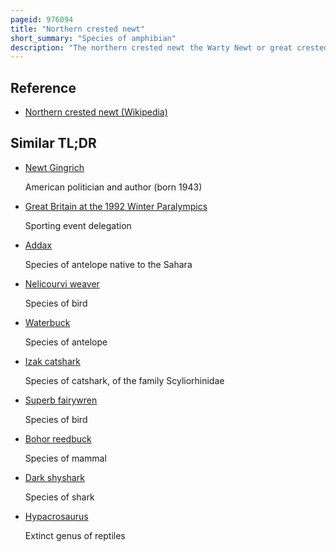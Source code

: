 ```yaml
---
pageid: 976094
title: "Northern crested newt"
short_summary: "Species of amphibian"
description: "The northern crested newt the Warty Newt or great crested Newt is a newt Species native to great Britain northern and central continental Europe and Parts of western Siberia. It is a large newt, with females growing up to 16 cm long. Its Back and Sides are dark brown while the belly is yellow to orange with dark Blotches. During the Breeding Season Males develop a conspicuous Jagged Crest on their Back and Tail."
---
```


## Reference

- [Northern crested newt (Wikipedia)](https://en.wikipedia.org/?curid=976094)

## Similar TL;DR

- [Newt Gingrich](/tldr/en/newt-gingrich)

  American politician and author (born 1943)

- [Great Britain at the 1992 Winter Paralympics](/tldr/en/great-britain-at-the-1992-winter-paralympics)

  Sporting event delegation

- [Addax](/tldr/en/addax)

  Species of antelope native to the Sahara

- [Nelicourvi weaver](/tldr/en/nelicourvi-weaver)

  Species of bird

- [Waterbuck](/tldr/en/waterbuck)

  Species of antelope

- [Izak catshark](/tldr/en/izak-catshark)

  Species of catshark, of the family Scyliorhinidae

- [Superb fairywren](/tldr/en/superb-fairywren)

  Species of bird

- [Bohor reedbuck](/tldr/en/bohor-reedbuck)

  Species of mammal

- [Dark shyshark](/tldr/en/dark-shyshark)

  Species of shark

- [Hypacrosaurus](/tldr/en/hypacrosaurus)

  Extinct genus of reptiles
